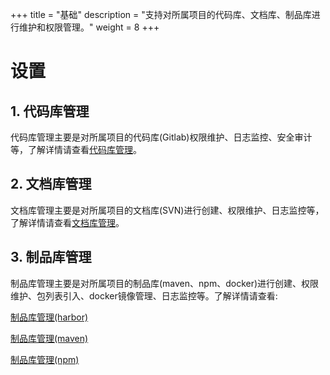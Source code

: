 +++
title = "基础"
description = "支持对所属项目的代码库、文档库、制品库进行维护和权限管理。"
weight = 8
+++

# 设置

## 1. 代码库管理

代码库管理主要是对所属项目的代码库(Gitlab)权限维护、日志监控、安全审计等，了解详情请查看[代码库管理](./code-repo)。

## 2. 文档库管理

文档库管理主要是对所属项目的文档库(SVN)进行创建、权限维护、日志监控等，了解详情请查看[文档库管理](./doc-repo)。

## 3. 制品库管理

制品库管理主要是对所属项目的制品库(maven、npm、docker)进行创建、权限维护、包列表引入、docker镜像管理、日志监控等。了解详情请查看:

[制品库管理(harbor)](./prod-repo-harbor)

[制品库管理(maven)](./prod-repo-maven)

[制品库管理(npm)](./prod-repo-npm)

